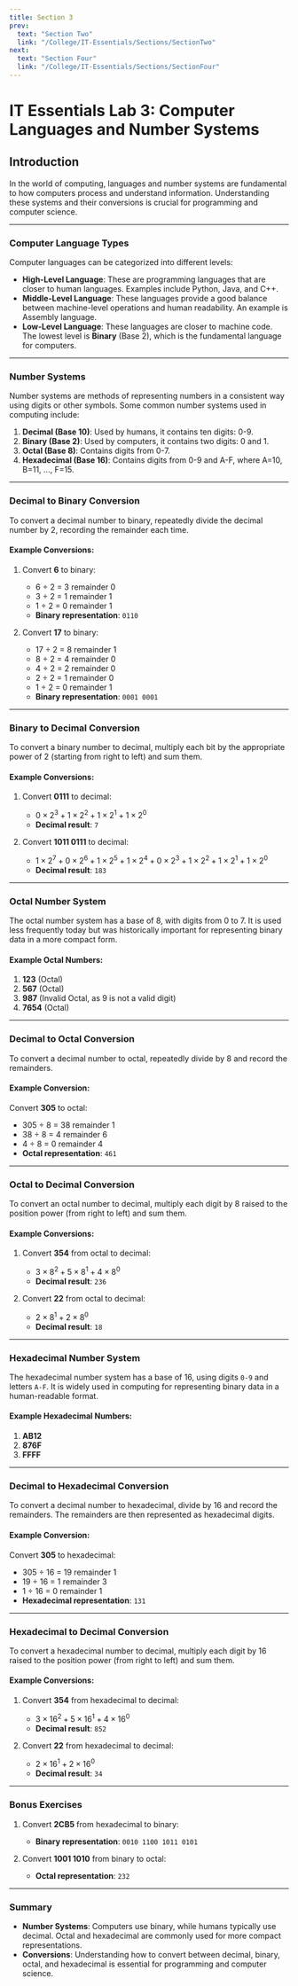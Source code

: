 ```yaml
---
title: Section 3
prev:
  text: "Section Two"
  link: "/College/IT-Essentials/Sections/SectionTwo"
next:
  text: "Section Four"
  link: "/College/IT-Essentials/Sections/SectionFour"
---
```


# IT Essentials Lab 3: Computer Languages and Number Systems

## Introduction

In the world of computing, languages and number systems are fundamental to how computers process and understand information. Understanding these systems and their conversions is crucial for programming and computer science.

---

### Computer Language Types

Computer languages can be categorized into different levels:
- **High-Level Language**: These are programming languages that are closer to human languages. Examples include Python, Java, and C++.
- **Middle-Level Language**: These languages provide a good balance between machine-level operations and human readability. An example is Assembly language.
- **Low-Level Language**: These languages are closer to machine code. The lowest level is **Binary** (Base 2), which is the fundamental language for computers.

---

### Number Systems

Number systems are methods of representing numbers in a consistent way using digits or other symbols. Some common number systems used in computing include:
1. **Decimal (Base 10)**: Used by humans, it contains ten digits: 0-9.
2. **Binary (Base 2)**: Used by computers, it contains two digits: 0 and 1.
3. **Octal (Base 8)**: Contains digits from 0-7.
4. **Hexadecimal (Base 16)**: Contains digits from 0-9 and A-F, where A=10, B=11, ..., F=15.

---

### Decimal to Binary Conversion

To convert a decimal number to binary, repeatedly divide the decimal number by 2, recording the remainder each time.

#### Example Conversions:
1. Convert **6** to binary:
   - 6 ÷ 2 = 3 remainder 0
   - 3 ÷ 2 = 1 remainder 1
   - 1 ÷ 2 = 0 remainder 1
   - **Binary representation**: `0110`

2. Convert **17** to binary:
   - 17 ÷ 2 = 8 remainder 1
   - 8 ÷ 2 = 4 remainder 0
   - 4 ÷ 2 = 2 remainder 0
   - 2 ÷ 2 = 1 remainder 0
   - 1 ÷ 2 = 0 remainder 1
   - **Binary representation**: `0001 0001`

---

### Binary to Decimal Conversion

To convert a binary number to decimal, multiply each bit by the appropriate power of 2 (starting from right to left) and sum them.

#### Example Conversions:
1. Convert **0111** to decimal:
   - $0 × 2^3 + 1 × 2^2 + 1 × 2^1 + 1 × 2^0$
   - **Decimal result**: `7`

2. Convert **1011 0111** to decimal:
   - $1 × 2^7 + 0 × 2^6 + 1 × 2^5 + 1 × 2^4 + 0 × 2^3 + 1 × 2^2 + 1 × 2^1 + 1 × 2^0$
   - **Decimal result**: `183`

---

### Octal Number System

The octal number system has a base of 8, with digits from 0 to 7. It is used less frequently today but was historically important for representing binary data in a more compact form.

#### Example Octal Numbers:
1. **123** (Octal)
2. **567** (Octal)
3. **987** (Invalid Octal, as 9 is not a valid digit)
4. **7654** (Octal)

---

### Decimal to Octal Conversion

To convert a decimal number to octal, repeatedly divide by 8 and record the remainders.

#### Example Conversion:
Convert **305** to octal:
- 305 ÷ 8 = 38 remainder 1
- 38 ÷ 8 = 4 remainder 6
- 4 ÷ 8 = 0 remainder 4
- **Octal representation**: `461`

---

### Octal to Decimal Conversion

To convert an octal number to decimal, multiply each digit by 8 raised to the position power (from right to left) and sum them.

#### Example Conversions:
1. Convert **354** from octal to decimal:
   - $3 × 8^2 + 5 × 8^1 + 4 × 8^0$
   - **Decimal result**: `236`

2. Convert **22** from octal to decimal:
   - $2 × 8^1 + 2 × 8^0$
   - **Decimal result**: `18`

---

### Hexadecimal Number System

The hexadecimal number system has a base of 16, using digits `0-9` and letters `A-F`. It is widely used in computing for representing binary data in a human-readable format.

#### Example Hexadecimal Numbers:
1. **AB12**
2. **876F**
3. **FFFF**

---

### Decimal to Hexadecimal Conversion

To convert a decimal number to hexadecimal, divide by 16 and record the remainders. The remainders are then represented as hexadecimal digits.

#### Example Conversion:
Convert **305** to hexadecimal:
- 305 ÷ 16 = 19 remainder 1
- 19 ÷ 16 = 1 remainder 3
- 1 ÷ 16 = 0 remainder 1
- **Hexadecimal representation**: `131`

---

### Hexadecimal to Decimal Conversion

To convert a hexadecimal number to decimal, multiply each digit by 16 raised to the position power (from right to left) and sum them.

#### Example Conversions:
1. Convert **354** from hexadecimal to decimal:
   - $3 × 16^2 + 5 × 16^1 + 4 × 16^0$
   - **Decimal result**: `852`

2. Convert **22** from hexadecimal to decimal:
   - $2 × 16^1 + 2 × 16^0$
   - **Decimal result**: `34`

---

### Bonus Exercises

1. Convert **2CB5** from hexadecimal to binary:
   - **Binary representation**: `0010 1100 1011 0101`

2. Convert **1001 1010** from binary to octal:
   - **Octal representation**: `232`

---

### Summary

- **Number Systems**: Computers use binary, while humans typically use decimal. Octal and hexadecimal are commonly used for more compact representations.
- **Conversions**: Understanding how to convert between decimal, binary, octal, and hexadecimal is essential for programming and computer science.
